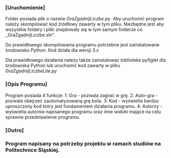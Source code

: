 <h3>[Uruchomienie]</h3>

Folder posiada plik o nazwie <i>GraZgadnijLiczbe.py</i>. Aby uruchomić program należy skompilować kod źródłowy zawarty w tym pliku. Niezbędne jest aby wszystkie foldery i pliki znajdowały się w tym samym folderze co ,,GraZgadnijLiczbe.sln".

Do prawidłowego skompilowania programu potrzebne jest zainstalowane środowisko Python. Kod działa dla wersji 3.x

Dla prawidłowego działania należy także zainstalować biblioteke pyfiglet dla środowiska Python lub uruchomić kod zawarty w pliku <i>GraZgadnijLiczbeLite.py</i>

<h3>[Opis Programu]</h3>

Program posiada 4 funkcje: 1: Gra - pozwala zagrać w grę. 2: Auto-gra - pozwala obejrzeć zautomatyzowaną grę bota. 3: Kod - wyświetla bardzo uproszczony kod który jest fundamentem działania programu. 4: Autorzy - wyświetla autorów napisanego programu oraz inne widoki mające na celu sprawne przedstawienie programu.

<h3>[Outro]<h3>

Program napisany na potrzeby projektu w ramach studiów na Politechnice Śląskiej.
